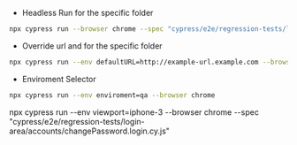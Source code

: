 - Headless Run for the specific folder
```sh
npx cypress run --browser chrome --spec "cypress/e2e/regression-tests/login-area/accounts/*.cy.js"
```

- Override url and for the specific folder
```sh
npx cypress run --env defaultURL=http://example-url.example.com --browser chrome --spec "cypress/e2e/regression-tests/login-area/accounts/*.cy.js"
```
- Enviroment Selector
```sh
npx cypress run --env enviroment=qa --browser chrome
```
npx cypress run --env viewport=iphone-3 --browser chrome --spec "cypress/e2e/regression-tests/login-area/accounts/changePassword.login.cy.js"
